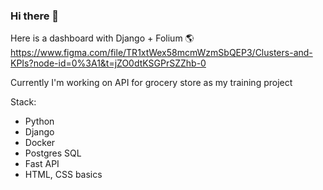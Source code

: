 ### Hi there 👋

Here is a dashboard with Django + Folium :earth_americas:
https://www.figma.com/file/TR1xtWex58mcmWzmSbQEP3/Clusters-and-KPIs?node-id=0%3A1&t=jZO0dtKSGPrSZZhb-0

Currently I'm working on API for grocery store as my training project
<!--
**Sergei2019/Sergei2019** is a ✨ _special_ ✨ repository because its `README.md` (this file) appears on your GitHub profile.

Here are some ideas to get you started:

- 🔭 I’m currently working on ...
- 🌱 I’m currently learning ...
- 👯 I’m looking to collaborate on ...
- 🤔 I’m looking for help with ...
- 💬 Ask me about ...
- 📫 How to reach me: ...
- 😄 Pronouns: ...
- ⚡ Fun fact: ...
-->
Stack:
- Python
- Django
- Docker
- Postgres SQL
- Fast API
- HTML, CSS basics 
